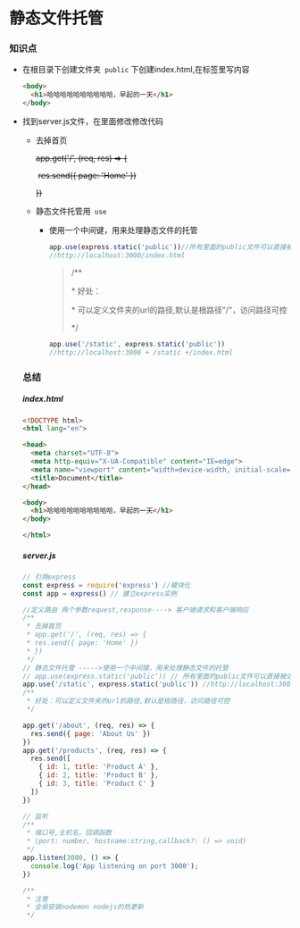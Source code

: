 # 静态文件托管

### 知识点

- 在根目录下创建文件夹` public` 下创建index.html,在<body>标签里写内容

  ```html
  <body>
    <h1>哈哈哈哈哈哈哈哈哈哈，早起的一天</h1>
  </body>
  ```

- 找到server.js文件，在里面修改修改代码

  - 去掉首页

    ~~app.get('/', (req, res) => {~~

    ​	~~res.send({ page: 'Home' })~~

    ~~})~~

  - 静态文件托管用` use`

    - 使用一个中间键，用来处理静态文件的托管

      ```js
      app.use(express.static('public'))//所有里面的public文件可以直接被访问
      //http://localhost:3000/index.html
      ```

      > /**
      >
      > \*  好处：
      >
      > \*  可以定义文件夹的url的路径,默认是根路径"/"，访问路径可控
      >
      > */
      
      ```js
      app.use('/static', express.static('public')) 
      //http://localhost:3000 + /static +/index.html
      ```
  
  ### 总结

  ##### index.html
  
  ```html
  <!DOCTYPE html>
  <html lang="en">
  
  <head>
    <meta charset="UTF-8">
    <meta http-equiv="X-UA-Compatible" content="IE=edge">
    <meta name="viewport" content="width=device-width, initial-scale=1.0">
    <title>Document</title>
  </head>
  
  <body>
    <h1>哈哈哈哈哈哈哈哈哈哈，早起的一天</h1>
  </body>
  
  </html>
  ```
  
  ##### server.js
  
  ```js
  // 引用express
  const express = require('express') //模块化
  const app = express() // 建立express实例
  
  //定义路由 两个参数request,response----> 客户端请求和客户端响应
  /**
   * 去掉首页
   * app.get('/', (req, res) => {
   * res.send({ page: 'Home' })
   * })
   */
  // 静态文件托管 ----->使用一个中间键，用来处理静态文件的托管
  // app.use(express.static('public')) // 所有里面的public文件可以直接被访问，http://localhost:3000/index.html
  app.use('/static', express.static('public')) //http://localhost:3000/static/index.html
  /**
   * 好处：可以定义文件夹的url的路径,默认是根路径，访问路径可控
   */
  
  app.get('/about', (req, res) => {
    res.send({ page: 'About Us' })
  })
  app.get('/products', (req, res) => {
    res.send([
      { id: 1, title: 'Product A' },
      { id: 2, title: 'Product B' },
      { id: 3, title: 'Product C' }
    ])
  })
  
  // 监听
  /**
   * 端口号,主机名，回调函数
   * (port: number, hostname:string,callback?: () => void)
   */
  app.listen(3000, () => {
    console.log('App listening on port 3000');
  })
  
  /**
   * 注意
   * 全局安装nodemon nodejs的热更新
   */
  ```
  
  

